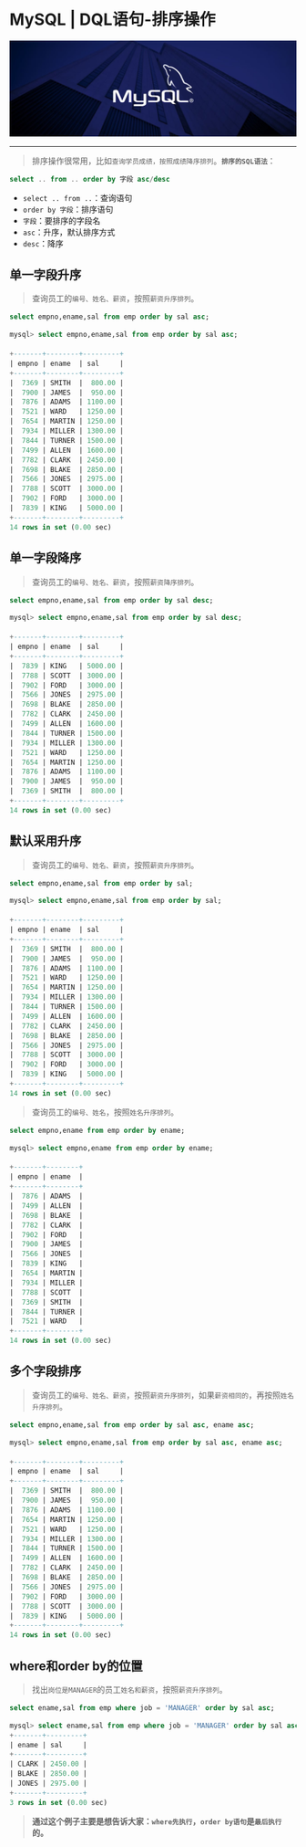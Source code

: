 # MySQL | DQL语句-排序操作

![MySQL安装教程](./MySQL安装教程/MySQL.png)

---

> 排序操作很常用，比如`查询学员成绩，按照成绩降序排列`。**`排序的SQL语法`**：

```sql
select .. from .. order by 字段 asc/desc
```
- `select .. from ..`：查询语句
- `order by 字段`：排序语句
- `字段`：要排序的字段名
- `asc`：升序，默认排序方式
- `desc`：降序

## 单一字段升序

> 查询员工的`编号、姓名、薪资`，按照`薪资升序排列`。

```sql
select empno,ename,sal from emp order by sal asc;
```

```sql
mysql> select empno,ename,sal from emp order by sal asc;

+-------+--------+---------+
| empno | ename  | sal     |
+-------+--------+---------+
|  7369 | SMITH  |  800.00 |
|  7900 | JAMES  |  950.00 |
|  7876 | ADAMS  | 1100.00 |
|  7521 | WARD   | 1250.00 |
|  7654 | MARTIN | 1250.00 |
|  7934 | MILLER | 1300.00 |
|  7844 | TURNER | 1500.00 |
|  7499 | ALLEN  | 1600.00 |
|  7782 | CLARK  | 2450.00 |
|  7698 | BLAKE  | 2850.00 |
|  7566 | JONES  | 2975.00 |
|  7788 | SCOTT  | 3000.00 |
|  7902 | FORD   | 3000.00 |
|  7839 | KING   | 5000.00 |
+-------+--------+---------+
14 rows in set (0.00 sec)
```

## 单一字段降序

> 查询员工的`编号、姓名、薪资`，按照`薪资降序排列`。

```sql
select empno,ename,sal from emp order by sal desc;
```

```sql
mysql> select empno,ename,sal from emp order by sal desc;

+-------+--------+---------+
| empno | ename  | sal     |
+-------+--------+---------+
|  7839 | KING   | 5000.00 |
|  7788 | SCOTT  | 3000.00 |
|  7902 | FORD   | 3000.00 |
|  7566 | JONES  | 2975.00 |
|  7698 | BLAKE  | 2850.00 |
|  7782 | CLARK  | 2450.00 |
|  7499 | ALLEN  | 1600.00 |
|  7844 | TURNER | 1500.00 |
|  7934 | MILLER | 1300.00 |
|  7521 | WARD   | 1250.00 |
|  7654 | MARTIN | 1250.00 |
|  7876 | ADAMS  | 1100.00 |
|  7900 | JAMES  |  950.00 |
|  7369 | SMITH  |  800.00 |
+-------+--------+---------+
14 rows in set (0.00 sec)
```

## 默认采用升序

> 查询员工的`编号、姓名、薪资`，按照`薪资升序排列`。

```sql
select empno,ename,sal from emp order by sal;
```

```sql
mysql> select empno,ename,sal from emp order by sal;

+-------+--------+---------+
| empno | ename  | sal     |
+-------+--------+---------+
|  7369 | SMITH  |  800.00 |
|  7900 | JAMES  |  950.00 |
|  7876 | ADAMS  | 1100.00 |
|  7521 | WARD   | 1250.00 |
|  7654 | MARTIN | 1250.00 |
|  7934 | MILLER | 1300.00 |
|  7844 | TURNER | 1500.00 |
|  7499 | ALLEN  | 1600.00 |
|  7782 | CLARK  | 2450.00 |
|  7698 | BLAKE  | 2850.00 |
|  7566 | JONES  | 2975.00 |
|  7788 | SCOTT  | 3000.00 |
|  7902 | FORD   | 3000.00 |
|  7839 | KING   | 5000.00 |
+-------+--------+---------+
14 rows in set (0.00 sec)
```

> 查询员工的`编号、姓名`，按照`姓名升序排列`。

```sql
select empno,ename from emp order by ename;
```

```sql
mysql> select empno,ename from emp order by ename;

+-------+--------+
| empno | ename  |
+-------+--------+
|  7876 | ADAMS  |
|  7499 | ALLEN  |
|  7698 | BLAKE  |
|  7782 | CLARK  |
|  7902 | FORD   |
|  7900 | JAMES  |
|  7566 | JONES  |
|  7839 | KING   |
|  7654 | MARTIN |
|  7934 | MILLER |
|  7788 | SCOTT  |
|  7369 | SMITH  |
|  7844 | TURNER |
|  7521 | WARD   |
+-------+--------+
14 rows in set (0.00 sec)
```

## 多个字段排序

> 查询员工的`编号、姓名、薪资`，按照`薪资升序排列`，如果`薪资相同的`，再按照`姓名升序排列`。

```sql
select empno,ename,sal from emp order by sal asc, ename asc;
```

```sql
mysql> select empno,ename,sal from emp order by sal asc, ename asc;

+-------+--------+---------+
| empno | ename  | sal     |
+-------+--------+---------+
|  7369 | SMITH  |  800.00 |
|  7900 | JAMES  |  950.00 |
|  7876 | ADAMS  | 1100.00 |
|  7654 | MARTIN | 1250.00 |
|  7521 | WARD   | 1250.00 |
|  7934 | MILLER | 1300.00 |
|  7844 | TURNER | 1500.00 |
|  7499 | ALLEN  | 1600.00 |
|  7782 | CLARK  | 2450.00 |
|  7698 | BLAKE  | 2850.00 |
|  7566 | JONES  | 2975.00 |
|  7902 | FORD   | 3000.00 |
|  7788 | SCOTT  | 3000.00 |
|  7839 | KING   | 5000.00 |
+-------+--------+---------+
14 rows in set (0.00 sec)
```

## where和order by的位置

> 找出`岗位是MANAGER`的员工`姓名和薪资`，按照`薪资升序排列`。

```sql
select ename,sal from emp where job = 'MANAGER' order by sal asc;
```

```sql
mysql> select ename,sal from emp where job = 'MANAGER' order by sal asc;
+-------+---------+
| ename | sal     |
+-------+---------+
| CLARK | 2450.00 |
| BLAKE | 2850.00 |
| JONES | 2975.00 |
+-------+---------+
3 rows in set (0.00 sec)
```
> **通过这个例子主要是想告诉大家：`where先执行`，`order by语句`是`最后执行`的。**